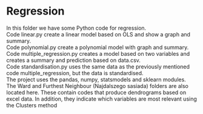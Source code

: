 # Regression
In this folder we have some Python code for regression.<br/>
Code linear.py create a linear model based on OLS and show a graph and summary.<br/>
Code polynomial.py create a polynomial model with graph and summary.<br/>
Code multiple_regression.py creates a model based on two variables and creates a summary and prediction based on data.csv.<br/>
Code standardisation.py uses the same data as the previously mentioned code multiple_regression, but the data is standardised.<br/>
The project uses the pandas, numpy, statsmodels and sklearn modules. <br/>
The Ward and Furthest Neighbour (Najdalszego sasiada) folders are also located here. These contain codes that produce dendrograms based on excel data. In addition, they indicate which variables are most relevant using the Clusters method
